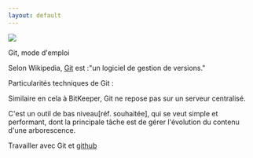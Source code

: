 ```yaml
---
layout: default
---
```


<img src="https://upload.wikimedia.org/wikipedia/commons/thumb/e/e0/Git-logo.svg/200px-Git-logo.svg.png">

   Git, mode d'emploi   

   Selon Wikipedia, <a href="https://fr.wikipedia.org/wiki/Git">Git</a> est :"un logiciel de gestion de versions."

   Particularités techniques de Git :
 
   Similaire en cela à BitKeeper, Git ne repose pas sur un serveur centralisé. 

   C'est un outil de bas niveau[réf. souhaitée], qui se veut simple et performant, dont la principale tâche est de gérer l'évolution du contenu d'une arborescence.

 
 
 Travailler avec Git et [github](github)  
